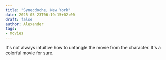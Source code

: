 ```yaml
---
title: "Synecdoche, New York"
date: 2025-05-23T06:19:15+02:00
draft: false
author: Alexander
tags:
- movies
---
```


It's not always intuitive how to untangle the movie from the character.
It's a colorful movie for sure.
